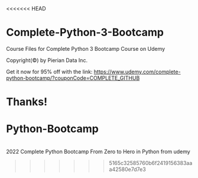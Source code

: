 <<<<<<< HEAD
# Complete-Python-3-Bootcamp
Course Files for Complete Python 3 Bootcamp Course on Udemy

Copyright(©) by Pierian Data Inc.

Get it now for 95% off with the link:
https://www.udemy.com/complete-python-bootcamp/?couponCode=COMPLETE_GITHUB

Thanks!
=======
# Python-Bootcamp
<br>2022 Complete Python Bootcamp From Zero to Hero in Python from udemy

>>>>>>> 5165c32585760b6f2419156383aaa42580e7d7e3
